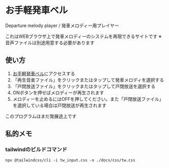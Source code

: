 # お手軽発車ベル

Departure melody player / 発車メロディー用プレイヤー

これはWEBブラウザ上で発車メロディーのシステムを再現できるサイトです ※音声ファイルは別途用意する必要があります

## 使い方

1. [お手軽発車ベル](https://ii268.github.io/WEB-Mero/)にアクセスする
3. 「再生音楽ファイル」をクリックまたはタップして発車メロディを選択する
4. 「戸閉放送ファイル」をクリックまたはタップして戸閉放送を選択する
5. ONボタンを押せばメロディーが再生されます
6. メロディーを止めるにはOFFを押してください。また「戸閉放送ファイル」を選択している場合は戸閉放送が再生されます

このプログラムはまだ発展途上です

## 私的メモ

### tailwindのビルドコマンド
```
npx @tailwindcss/cli -i tw_input.css -o ./docs/css/tw.css
```